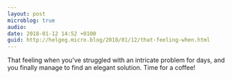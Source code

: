 ```yaml
---
layout: post
microblog: true
audio: 
date: 2018-01-12 14:52 +0100
guid: http://helgeg.micro.blog/2018/01/12/that-feeling-when.html
---
```

That feeling when you've struggled with an intricate problem for days, and you finally manage to find an elegant solution. Time for a coffee!

